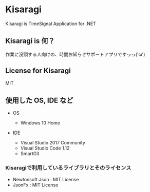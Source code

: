 # Kisaragi
Kisaragi is TimeSignal Application for .NET

## Kisaragi is 何？
作業に没頭する人向けの、時間お知らせサポートアプリですっっ('ω')

## License for Kisaragi
MIT

## 使用した OS, IDE など
- OS
  - Windows 10 Home

- IDE
  - Visual Studio 2017 Community
  - Visual Studio Code 1.12
  - SmartGit
  
### Kisaragiで利用しているライブラリとそのライセンス
- Newtonsoft.Json : MIT License
- JsonFx : MIT License
